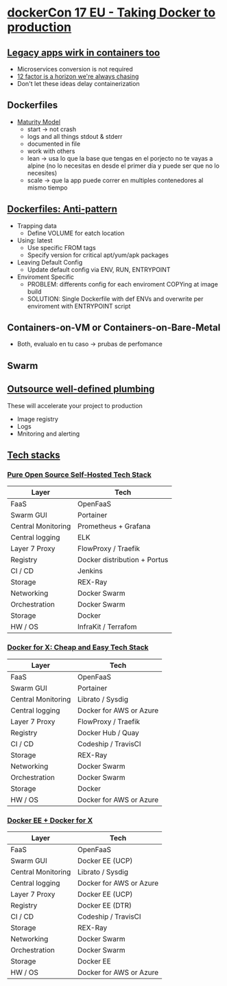 # [dockerCon 17 EU - Taking Docker to production](https://www.youtube.com/watch?v=V4f_sHTzvCI)

## [Legacy apps wirk in containers too](https://speakerdeck.com/bretfisher/road-to-docker-production-what-you-need-to-know-and-decide?slide=9)

- Microservices conversion is not required
- [12 factor is a horizon we're always chasing](https://12factor.net/)
- Don't let these ideas delay containerization

## Dockerfiles

- [Maturity Model](https://speakerdeck.com/bretfisher/road-to-docker-production-what-you-need-to-know-and-decide?slide=12)
  - start -> not crash
  - logs and all things stdout & stderr
  - documented in file
  - work with others
  - lean -> usa lo que la base que tengas en el porjecto no te vayas a alpine (no lo necesitas en desde el primer día y puede ser que no lo necesites)
  - scale -> que la app puede correr en multiples contenedores al mismo tiempo

## [Dockerfiles: Anti-pattern](https://speakerdeck.com/bretfisher/road-to-docker-production-what-you-need-to-know-and-decide?slide=16)

- Trapping data
  - Define VOLUME for eatch location
- Using: latest
  - Use specific FROM tags
  - Specify version for critical apt/yum/apk packages
- Leaving Default Config
  - Update default config via ENV, RUN, ENTRYPOINT
- Enviroment Specific
  - PROBLEM: differents config for each enviroment COPYing at image build
  - SOLUTION: Single Dockerfile with def ENVs and overwrite per enviroment with ENTRYPOINT script

## Containers-on-VM or Containers-on-Bare-Metal

- Both, evalualo en tu caso -> prubas de perfomance

## Swarm

## [Outsource well-defined plumbing](https://youtu.be/V4f_sHTzvCI?t=2156)

These will accelerate your project to production

- Image registry
- Logs
- Mnitoring and alerting

## [Tech stacks](https://youtu.be/V4f_sHTzvCI?t=2248)

### [Pure Open Source Self-Hosted Tech Stack](https://youtu.be/V4f_sHTzvCI?t=2248)

| Layer              | Tech                         |
| ------------------ | ---------------------------- |
| FaaS               | OpenFaaS                     |
| Swarm GUI          | Portainer                    |
| Central Monitoring | Prometheus + Grafana         |
| Central logging    | ELK                          |
| Layer 7 Proxy      | FlowProxy / Traefik          |
| Registry           | Docker distribution + Portus |
| CI / CD            | Jenkins                      |
| Storage            | REX-Ray                      |
| Networking         | Docker Swarm                 |
| Orchestration      | Docker Swarm                 |
| Storage            | Docker                       |
| HW / OS            | InfraKit / Terrafom          |

### [Docker for X: Cheap and Easy Tech Stack](https://youtu.be/V4f_sHTzvCI?t=2386)

| Layer              | Tech                    |
| ------------------ | ----------------------- |
| FaaS               | OpenFaaS                |
| Swarm GUI          | Portainer               |
| Central Monitoring | Librato / Sysdig        |
| Central logging    | Docker for AWS or Azure |
| Layer 7 Proxy      | FlowProxy / Traefik     |
| Registry           | Docker Hub / Quay       |
| CI / CD            | Codeship / TravisCI     |
| Storage            | REX-Ray                 |
| Networking         | Docker Swarm            |
| Orchestration      | Docker Swarm            |
| Storage            | Docker                  |
| HW / OS            | Docker for AWS or Azure |

### [Docker EE + Docker for X](https://youtu.be/V4f_sHTzvCI?t=2386)

| Layer              | Tech                    |
| ------------------ | ----------------------- |
| FaaS               | OpenFaaS                |
| Swarm GUI          | Docker EE (UCP)         |
| Central Monitoring | Librato / Sysdig        |
| Central logging    | Docker for AWS or Azure |
| Layer 7 Proxy      | Docker EE (UCP)         |
| Registry           | Docker EE (DTR)         |
| CI / CD            | Codeship / TravisCI     |
| Storage            | REX-Ray                 |
| Networking         | Docker Swarm            |
| Orchestration      | Docker Swarm            |
| Storage            | Docker EE               |
| HW / OS            | Docker for AWS or Azure |

